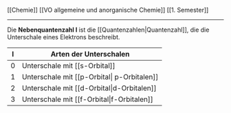 [[Chemie]] [[VO allgemeine und anorganische Chemie]] [[1. Semester]]

---

Die **Nebenquantenzahl l** ist die [[Quantenzahlen|Quantenzahl]], die die Unterschale eines Elektrons beschreibt.

| l   | Arten der Unterschalen |
| --- | ---------------------------- |
| 0   | Unterschale mit [[s-Orbital]]                |
| 1   |Unterschale mit [[p-Orbital\| p-Orbitalen]]   |
| 2   | Unterschale mit [[d-Orbital\|d-Orbitalen]]    |
| 3   |Unterschale mit [[f-Orbital\|f-Orbitalen]]                             |